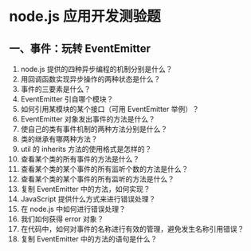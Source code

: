 # node.js 应用开发测验题

## 一、事件：玩转 EventEmitter

1. node.js 提供的四种异步编程的机制分别是什么？  
2. 用回调函数实现异步操作的两种状态是什么？
3. 事件的三要素是什么？  
4. EventEmitter 引自哪个模块？
5. 如何引用某模块的某个接口（可用 EventEmitter 举例）？
6. EventEmitter 对象发出事件的方法是什么？
7. 使自己的类有事件机制的两种方法分别是什么？
8. 类的继承有哪两种方法？
9. util 的 inherits 方法的使用格式是怎样的？
10. 查看某个类的所有事件的方法是什么？
11. 查看某个类的某个事件的所有监听个数的方法是什么？
12. 查看某个类的某个事件的所有监听的方法是什么？
13. 复制 EventEmitter 中的方法，如何实现？
14. JavaScript 提供什么方式来进行错误处理？  
15. 在 node.js 中如何进行错误处理？
16. 我们如何获得 error 对象？  
17. 在代码中，如何对事件的名称进行有效的管理，避免发生名称引用错误？
18. 复制 EventEmitter 中的方法的语句是什么？  
